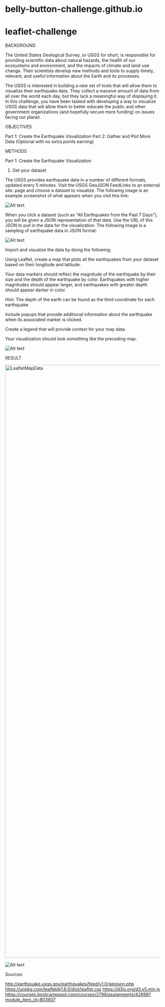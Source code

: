 # belly-button-challenge.github.io

# leaflet-challenge


BACKGROUND


The United States Geological Survey, or USGS for short, is responsible for providing scientific data about natural hazards, the health of our ecosystems and environment, and the impacts of climate and land-use change. Their scientists develop new methods and tools to supply timely, relevant, and useful information about the Earth and its processes.

The USGS is interested in building a new set of tools that will allow them to visualize their earthquake data. They collect a massive amount of data from all over the world each day, but they lack a meaningful way of displaying it. In this challenge, you have been tasked with developing a way to visualize USGS data that will allow them to better educate the public and other government organizations (and hopefully secure more funding) on issues facing our planet.

OBJECTIVES

Part 1: Create the Earthquake Visualization
Part 2: Gather and Plot More Data (Optional with no extra points earning)

METHODS

Part 1: Create the Earthquake Visualization

1. Get your dataset

The USGS provides earthquake data in a number of different formats, updated every 5 minutes. Visit the USGS GeoJSON FeedLinks to an external site. page and choose a dataset to visualize. The following image is an example screenshot of what appears when you visit this link:

![Alt text](https://static.bc-edx.com/data/dl-1-2/m15/lms/img/3-Data.jpg)

When you click a dataset (such as "All Earthquakes from the Past 7 Days"), you will be given a JSON representation of that data. Use the URL of this JSON to pull in the data for the visualization. The following image is a sampling of earthquake data in JSON format:

![Alt text](https://static.bc-edx.com/data/dl-1-2/m15/lms/img/4-JSON.jpg)

Import and visualize the data by doing the following:

Using Leaflet, create a map that plots all the earthquakes from your dataset based on their longitude and latitude.

Your data markers should reflect the magnitude of the earthquake by their size and the depth of the earthquake by color. Earthquakes with higher magnitudes should appear larger, and earthquakes with greater depth should appear darker in color.

Hint: The depth of the earth can be found as the third coordinate for each earthquake.

Include popups that provide additional information about the earthquake when its associated marker is clicked.

Create a legend that will provide context for your map data.

Your visualization should look something like the preceding map.

![Alt text](https://static.bc-edx.com/data/dl-1-2/m15/lms/img/2-BasicMap.jpg)


RESULT


<img width="1918" alt="LeafletMapData" src="https://user-images.githubusercontent.com/114210481/219549850-04c6bb42-e8ae-41c6-9a43-7df0fb415649.png">

![Alt text](../result/LeafletMapData.png)




Sources:

http://earthquake.usgs.gov/earthquakes/feed/v1.0/geojson.php
https://unpkg.com/leaflet@1.6.0/dist/leaflet.css
https://d3js.org/d3.v5.min.js
https://courses.bootcampspot.com/courses/2799/assignments/42898?module_item_id=803607
